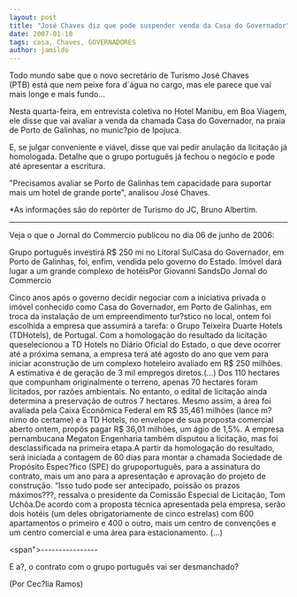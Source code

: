 ```yaml
---
layout: post
title: "José Chaves diz que pode suspender venda da Casa do Governador"
date: 2007-01-10
tags: casa, Chaves, GOVERNADORES
author: jamildo
---
```

Todo mundo sabe que o novo secret&aacute;rio de Turismo Jos&eacute; Chaves (PTB)&nbsp;est&aacute; que nem&nbsp;peixe fora d&acute;&aacute;gua no cargo, mas ele parece que&nbsp;vai mais longe e mais fundo...

Nesta quarta-feira, em entrevista coletiva no Hotel Manibu, em Boa Viagem, ele disse que vai avaliar a venda da chamada Casa do Governador, na praia de Porto de Galinhas, no munic?pio de Ipojuca.

E, se julgar conveniente e vi&aacute;vel, disse que vai pedir anula&ccedil;&atilde;o da licita&ccedil;&atilde;o j&aacute; homologada. Detalhe que o grupo portugu&ecirc;s&nbsp;j&aacute; fechou o neg&oacute;cio e pode at&eacute; apresentar a escritura.

"Precisamos avaliar se Porto de Galinhas tem capacidade para suportar mais um hotel de grande porte", analisou Jos&eacute; Chaves.

*As informa&ccedil;&otilde;es s&atilde;o do rep&oacute;rter de Turismo do JC, Bruno Albertim.

------------

Veja o que o Jornal do Commercio publicou no dia 06 de junho de 2006:

Grupo portugu&ecirc;s investir&aacute; R$ 250 mi no Litoral SulCasa do Governador, em Porto de Galinhas, foi, enfim, vendida pelo governo do Estado. Im&oacute;vel dar&aacute; lugar a um grande complexo de hot&eacute;isPor Giovanni SandsDo Jornal do Commercio

Cinco anos ap&oacute;s o governo decidir negociar com a iniciativa privada o im&oacute;vel conhecido como Casa do Governador, em Porto de Galinhas, em troca da instala&ccedil;&atilde;o de um empreendimento tur?stico no local, ontem foi escolhida a empresa que assumir&aacute; a tarefa: o Grupo Teixeira Duarte Hotels (TDHotels), de Portugal. Com a homologa&ccedil;&atilde;o do resultado da licita&ccedil;&atilde;o queselecionou a TD Hotels no Di&aacute;rio Oficial do Estado, o que deve ocorrer at&eacute; a pr&oacute;xima semana, a empresa ter&aacute; at&eacute; agosto do ano que vem para iniciar aconstru&ccedil;&atilde;o de um complexo hoteleiro avaliado em R$ 250 milh&otilde;es. A estimativa &eacute; de gera&ccedil;&atilde;o de 3 mil empregos diretos.(...) Dos 110 hectares que compunham originalmente o terreno, apenas 70 hectares foram licitados, por raz&otilde;es ambientais. No entanto, o edital de licita&ccedil;&atilde;o ainda determina a preserva&ccedil;&atilde;o de outros 7 hectares. Mesmo assim, a &aacute;rea foi avaliada pela Caixa Econ&ocirc;mica Federal em R$ 35,461 milh&otilde;es (lance m?nimo do certame) e a TD Hotels, no envelope de sua proposta comercial aberto ontem, prop&ocirc;s pagar R$ 36,01 milh&otilde;es, um &aacute;gio de 1,5%. A empresa pernambucana Megaton Engenharia tamb&eacute;m disputou a licita&ccedil;&atilde;o, mas foi desclassificada na primeira etapa.A partir da homologa&ccedil;&atilde;o do resultado, ser&aacute; iniciada a contagem de 60 dias para montar a chamada Sociedade de Prop&oacute;sito Espec?fico (SPE) do grupoportugu&ecirc;s, para a assinatura do contrato, mais um ano para a apresenta&ccedil;&atilde;o e aprova&ccedil;&atilde;o do projeto de constru&ccedil;&atilde;o. &ldquo;Isso tudo pode ser antecipado, poiss&atilde;o os prazos m&aacute;ximos???, ressalva o presidente da Comiss&atilde;o Especial de Licita&ccedil;&atilde;o, Tom Uch&ocirc;a.De acordo com a proposta t&eacute;cnica apresentada pela empresa, ser&atilde;o dois hot&eacute;is (um deles obrigatoriamente de cinco estrelas) com 600 apartamentos o primeiro e 400 o outro, mais um centro de conven&ccedil;&otilde;es e um centro comercial e uma &aacute;rea para estacionamento. (...)

&lt;span"&gt;----------------

E a?, o contrato com o grupo portugu&ecirc;s vai ser desmanchado?

(Por Cec?lia Ramos)